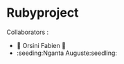 <h1>Rubyproject</h1>
Collaborators : <ul>
			<li>💸 </g-emoji>Orsini Fabien 💸</li>
			<li>:seeding:Nganta Auguste:seedling:</li>
		</ul>



